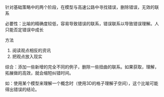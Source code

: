 针对基础策略中的两个阶段，在模型与高速公路中寻找错误，删除错误，无效的联系

必要性：比喻的精确度较低，容易导致错误的联系，错误联系以导致错误理解。人只能否定错误中成长

方法
1. 阅读观点相反的资讯
2. 把观点放入现实

综合：添加一些新增的完全不同的例子，删除一些扭曲的联系。如果获取，理解，拓展做的高效，就会缩短纠错时间。

如：使用某个模型来理解一个概念时（使用3D的格子理解子空间），这个比喻可能得出错误的结论。

